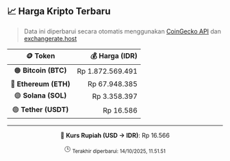 

<!-- HARGA_KRIPTO -->
## 📈 Harga Kripto Terbaru

> Data ini diperbarui secara otomatis menggunakan [CoinGecko API](https://www.coingecko.com/) dan [exchangerate.host](https://exchangerate.host/)

<div align="center">

| 🪙 Token | 💰 Harga (IDR) |
|:------:|---------------:|
| 🟠 **Bitcoin (BTC)**   | Rp 1.872.569.491 |
| 🔵 **Ethereum (ETH)**  | Rp 67.948.385 |
| 🟣 **Solana (SOL)**    | Rp 3.358.397 |
| 🟢 **Tether (USDT)**   | Rp 16.586 |

---

💱 **Kurs Rupiah (USD → IDR)**: Rp 16.566

🕒 <sub>Terakhir diperbarui: 14/10/2025, 11.51.51</sub>

</div>
<!-- /HARGA_KRIPTO -->